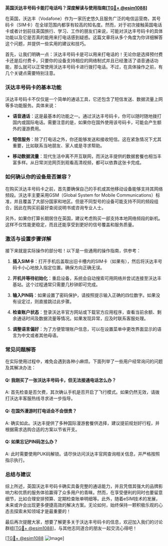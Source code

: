**英国沃达丰号码卡能打电话吗？深度解读与使用指南[[TG💪+ @esim1088](https://t.me/s/esim1088)]**

在英国，沃达丰（Vodafone）作为一家历史悠久且服务广泛的电信运营商，其号码卡（SIM卡）在全球范围内都享有较高的知名度。然而，对于初次接触英国电话卡或者计划前往英国旅行、学习、工作的朋友们来说，可能对沃达丰号码卡的具体功能以及它是否真的能用来打电话感到疑惑。这篇文章将从多个角度为你详细解答这个问题，并提供一些实用的建议和技巧。

首先，让我们明确一点：沃达丰号码卡是可以用来打电话的！无论你是选择预付费卡还是后付费卡，只要你的设备支持相应的网络制式并且已经激活了语音通话功能，那么就可以正常使用沃达丰号码卡进行拨打电话。不过，在具体操作之前，有几个关键点需要特别注意。

### **沃达丰号码卡的基本功能**

沃达丰号码卡不仅仅是一个简单的通话工具，它还包含了短信发送、数据流量上网等多功能服务。具体来说：

- **语音通话**：这是最基本的功能之一。通过沃达丰号码卡，你可以随时随地拨打国内或国际电话。需要注意的是，如果你在国外使用该号码卡，可能会产生额外的漫游费用。
  
- **短信服务**：除了打电话之外，你还能够发送和接收短信。这在紧急情况下尤其重要，比如联系当地朋友、家人或是寻求帮助。

- **移动数据流量**：现代生活中离不开互联网，而沃达丰提供的数据套餐也相当丰富多样。从日常浏览网页到观看高清视频，都可以依靠这张卡完成。

### **如何确认你的设备是否兼容？**

在购买沃达丰号码卡之前，首先要确保自己的手机或其他移动设备能够支持其网络频段。沃达丰主要采用GSM（Global System for Mobile Communications）标准，并且覆盖了大部分国家和地区。但是不同型号的设备可能支持不同的频段组合，因此在购买前最好查阅说明书或咨询专业人士。

另外，如果你打算长期居住在英国，建议考虑购买一部支持本地网络频段的新机。这样不仅性能更稳定，而且还能享受到更好的信号覆盖和服务质量。

### **激活与设置步骤详解**

接下来就是实际操作的部分啦！以下是一些通用的操作指南，供参考：

1. **插入SIM卡**：打开手机后盖取出旧卡槽内的SIM卡（如果有），然后将沃达丰号码卡小心地放入指定位置。确保方向正确无误。

2. **开机并等待初始化**：重启设备，系统会自动搜索可用网络并尝试连接至沃达丰基站。这个过程通常只需要几秒钟即可完成。

3. **输入PIN码**：如果设置了密码保护，请按照提示输入正确的四位数字。如果没有设定过，则直接跳过此步骤。

4. **检查账户状态**：登录沃达丰官方网站或下载官方应用程序，查看当前余额、剩余通话时间及数据流量等情况。如果发现异常，应及时联系客服处理。

5. **调整语言偏好**：为了方便管理账户信息，可以在设置菜单中更改界面显示的语言为中文或者其他母语。

### **常见问题解答**

在实际使用过程中，难免会遇到各种小麻烦。下面列举了一些用户经常询问的问题及其解决办法：

#### Q: 我刚买了一张沃达丰号码卡，但无法接通电话怎么办？
A: 首先检查是否欠费，其次确认手机是否开启了飞行模式。如果仍然无效，请拨打沃达丰客服热线寻求进一步指导。

#### Q: 在国外漫游时打电话会不会很贵？
A: 确实如此。沃达丰提供了多种国际漫游套餐供选择，建议提前规划好行程，并根据需求选购合适的方案以节省开支。

#### Q: 如果忘记PIN码怎么办？
A: 此时需要使用PUK码解锁。请尽快访问沃达丰官网查询相关信息，并严格按照指示执行。

### **总结与建议**

综上所述，英国沃达丰号码卡确实具备完整的通话能力，并且凭借其强大的品牌影响力和优质的服务体验赢得了众多用户的青睐。然而，在享受便利的同时也要留意细节，比如合理安排预算、定期检查账单明细等。此外，随着eSIM技术的发展，未来或许会出现更多便捷高效的解决方案。无论如何，始终保持一颗积极乐观的心态去探索未知领域才是最重要的！

最后再次提醒大家，想要了解更多关于沃达丰号码卡的信息，欢迎加入我们的讨论群组[[TG💪+ @esim1088](https://t.me/s/esim1088)]，与其他志同道合的朋友一起交流心得吧！

[[TG💪+ @esim1088](https://t.me/s/esim1088) ![Image](https://i.postimg.cc/4NQfJmqS/Snipaste-2025-05-13-00-14-12.png)]